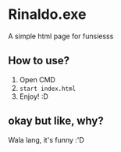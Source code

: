 # Rinaldo.exe
A simple html page for funsiesss

## How to use?
1. Open CMD
2. `start index.html`
3. Enjoy! :D

## okay but like, why?
Wala lang, it's funny :'D